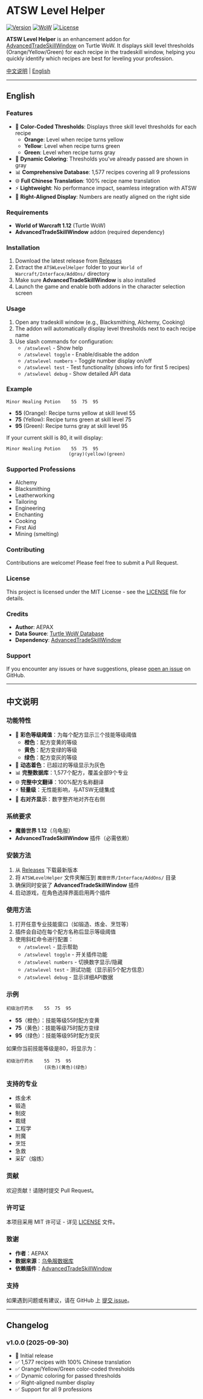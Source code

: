 # ATSW Level Helper

[![Version](https://img.shields.io/badge/version-1.0.0-blue.svg)](https://github.com/AEPAX/ATSWLevelHelper/releases)
[![WoW](https://img.shields.io/badge/WoW-1.12-orange.svg)](https://turtle-wow.org/)
[![License](https://img.shields.io/badge/license-MIT-green.svg)](LICENSE)

**ATSW Level Helper** is an enhancement addon for [AdvancedTradeSkillWindow](https://github.com/refaim/AdvancedTradeSkillWindow) on Turtle WoW. It displays skill level thresholds (Orange/Yellow/Green) for each recipe in the tradeskill window, helping you quickly identify which recipes are best for leveling your profession.

[中文说明](#中文说明) | [English](#english)

---

## English

### Features

- 🎨 **Color-Coded Thresholds**: Displays three skill level thresholds for each recipe
  - **Orange**: Level when recipe turns yellow
  - **Yellow**: Level when recipe turns green
  - **Green**: Level when recipe turns gray
- 🔄 **Dynamic Coloring**: Thresholds you've already passed are shown in gray
- 📊 **Comprehensive Database**: 1,577 recipes covering all 9 professions
- 🌐 **Full Chinese Translation**: 100% recipe name translation
- ⚡ **Lightweight**: No performance impact, seamless integration with ATSW
- 📏 **Right-Aligned Display**: Numbers are neatly aligned on the right side

### Requirements

- **World of Warcraft 1.12** (Turtle WoW)
- **AdvancedTradeSkillWindow** addon (required dependency)

### Installation

1. Download the latest release from [Releases](https://github.com/AEPAX/ATSWLevelHelper/releases)
2. Extract the `ATSWLevelHelper` folder to your `World of Warcraft/Interface/AddOns/` directory
3. Make sure **AdvancedTradeSkillWindow** is also installed
4. Launch the game and enable both addons in the character selection screen

### Usage

1. Open any tradeskill window (e.g., Blacksmithing, Alchemy, Cooking)
2. The addon will automatically display level thresholds next to each recipe name
3. Use slash commands for configuration:
   - `/atswlevel` - Show help
   - `/atswlevel toggle` - Enable/disable the addon
   - `/atswlevel numbers` - Toggle number display on/off
   - `/atswlevel test` - Test functionality (shows info for first 5 recipes)
   - `/atswlevel debug` - Show detailed API data

### Example

```
Minor Healing Potion    55  75  95
```
- **55** (Orange): Recipe turns yellow at skill level 55
- **75** (Yellow): Recipe turns green at skill level 75
- **95** (Green): Recipe turns gray at skill level 95

If your current skill is 80, it will display:
```
Minor Healing Potion    55  75  95
                       (gray)(yellow)(green)
```

### Supported Professions

- Alchemy
- Blacksmithing
- Leatherworking
- Tailoring
- Engineering
- Enchanting
- Cooking
- First Aid
- Mining (smelting)

### Contributing

Contributions are welcome! Please feel free to submit a Pull Request.

### License

This project is licensed under the MIT License - see the [LICENSE](LICENSE) file for details.

### Credits

- **Author**: AEPAX
- **Data Source**: [Turtle WoW Database](https://database.turtle-wow.org/)
- **Dependency**: [AdvancedTradeSkillWindow](https://github.com/refaim/AdvancedTradeSkillWindow)

### Support

If you encounter any issues or have suggestions, please [open an issue](https://github.com/AEPAX/ATSWLevelHelper/issues) on GitHub.

---

## 中文说明

### 功能特性

- 🎨 **彩色等级阈值**：为每个配方显示三个技能等级阈值
  - **橙色**：配方变黄的等级
  - **黄色**：配方变绿的等级
  - **绿色**：配方变灰的等级
- 🔄 **动态着色**：已超过的等级显示为灰色
- 📊 **完整数据库**：1,577个配方，覆盖全部9个专业
- 🌐 **完整中文翻译**：100%配方名称翻译
- ⚡ **轻量级**：无性能影响，与ATSW无缝集成
- 📏 **右对齐显示**：数字整齐地对齐在右侧

### 系统要求

- **魔兽世界 1.12**（乌龟服）
- **AdvancedTradeSkillWindow** 插件（必需依赖）

### 安装方法

1. 从 [Releases](https://github.com/AEPAX/ATSWLevelHelper/releases) 下载最新版本
2. 将 `ATSWLevelHelper` 文件夹解压到 `魔兽世界/Interface/AddOns/` 目录
3. 确保同时安装了 **AdvancedTradeSkillWindow** 插件
4. 启动游戏，在角色选择界面启用两个插件

### 使用方法

1. 打开任意专业技能窗口（如锻造、炼金、烹饪等）
2. 插件会自动在每个配方名称后显示等级阈值
3. 使用斜杠命令进行配置：
   - `/atswlevel` - 显示帮助
   - `/atswlevel toggle` - 开关插件功能
   - `/atswlevel numbers` - 切换数字显示/隐藏
   - `/atswlevel test` - 测试功能（显示前5个配方信息）
   - `/atswlevel debug` - 显示详细API数据

### 示例

```
初级治疗药水    55  75  95
```
- **55**（橙色）：技能等级55时配方变黄
- **75**（黄色）：技能等级75时配方变绿
- **95**（绿色）：技能等级95时配方变灰

如果你当前技能等级是80，将显示为：
```
初级治疗药水    55  75  95
              (灰色)(黄色)(绿色)
```

### 支持的专业

- 炼金术
- 锻造
- 制皮
- 裁缝
- 工程学
- 附魔
- 烹饪
- 急救
- 采矿（熔炼）

### 贡献

欢迎贡献！请随时提交 Pull Request。

### 许可证

本项目采用 MIT 许可证 - 详见 [LICENSE](LICENSE) 文件。

### 致谢

- **作者**：AEPAX
- **数据来源**：[乌龟服数据库](https://database.turtle-wow.org/)
- **依赖插件**：[AdvancedTradeSkillWindow](https://github.com/refaim/AdvancedTradeSkillWindow)

### 支持

如果遇到问题或有建议，请在 GitHub 上 [提交 issue](https://github.com/AEPAX/ATSWLevelHelper/issues)。

---

## Changelog

### v1.0.0 (2025-09-30)
- 🎉 Initial release
- ✅ 1,577 recipes with 100% Chinese translation
- ✅ Orange/Yellow/Green color-coded thresholds
- ✅ Dynamic coloring for passed thresholds
- ✅ Right-aligned number display
- ✅ Support for all 9 professions

